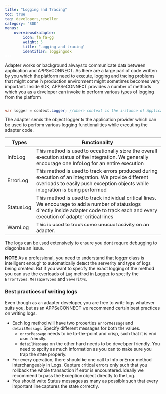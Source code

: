 ```yaml
---
title: "Logging and Tracing"
toc: true
tag: developers,reseller
category: "SDK"
menus:
    overviewsdkadapter: 
        icon: fa fa-gg
        weight: 6
        title: "Logging and tracing"
        identifier: loggingsdk    
---
```

Adapter works on background always to communicate data between application and APPSeCONNECT. As there are a large part of code 
written by you which the platform need to execute, logging and tracing problems that might come in production 
environment might sometimes becomes very important. Inside SDK, APPSeCONNECT provides a number of methods which 
you as a developer can invoke to perform various types of logging from the platform. 

```csharp

var logger = context.Logger; //where context is the instance of ApplicationContext

```

The adapter sends the object logger to the application provider which can be used to perform various logging functionalities 
while executing the adapter code. 

|Types|Functionailty|
|---|------|
|InfoLog| This method is used to occationally store the overall execution status of the integration. We generally encourage one InfoLog for an entire execution|
|ErrorLog|This method is used to track errors produced during execution of an integration. We provide different overloads to easily push exception objects while integration is being performed|
|StatusLog|This method is used to track individual critical lines. We encourage to add a number of statuslogs directly inside adapter code to track each and every execution of adapter critical lines|
|WarnLog|This is used to track some unusual activity on an adapter.|

The logs can be used extensively to ensure you dont require debugging to diagonize an issue. 
 
**NOTE** As a professional, you need to understand that logger class is intelligent enough to automatically detect the 
serverity and type of logs being created. But if you want to specify the exact logging of the method
you can use the overloads of [`Log`](http://isdn.appseconnect.com/html/8B9C0216.htm) method in [Logger](http://isdn.appseconnect.com/html/F5BC0481.htm) to specify the [`ErrorTypes`](http://isdn.appseconnect.com/html/CCEB8877.htm), [`MessageTypes`](http://isdn.appseconnect.com/html/34345FD6.htm) and [`Severitys`](http://isdn.appseconnect.com/html/42A720FA.htm). 


### Best practices of writing logs

Even though as an adapter developer, you are free to write logs whatever suits you, but as an APPSeCONNECT we recommend certain best practices 
on writing logs. 

- Each log method will have two properties `errorMessage` and `detailMessage`. Specify different messages for both the values. 
  - `errorMessage` needs to be to-the-point and crisp, such that it is end user friendly. 
  - `detailMessage` on the other hand needs to be developer friendly. You need to spcify as much information as you can to make sure you trap the state properly. 
- For every operation, there should be one call to Info or Error method interchangeably in Logs. Capture critical errors only such that you rollback the whole transaction if error is encountered. Ideally we recommend to pass the Exception object directly to the Log.
- You should write Status messages as many as possible such that every important line captures the state correctly. 
